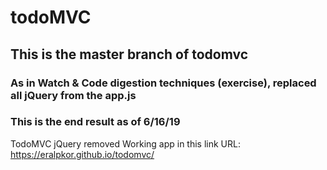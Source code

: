 # todoMVC

## This is the master branch of todomvc
###  As in Watch & Code digestion techniques (exercise), replaced all jQuery from the app.js

### This is the end result as of 6/16/19


TodoMVC jQuery removed
Working app in this link
URL: https://eralpkor.github.io/todomvc/

